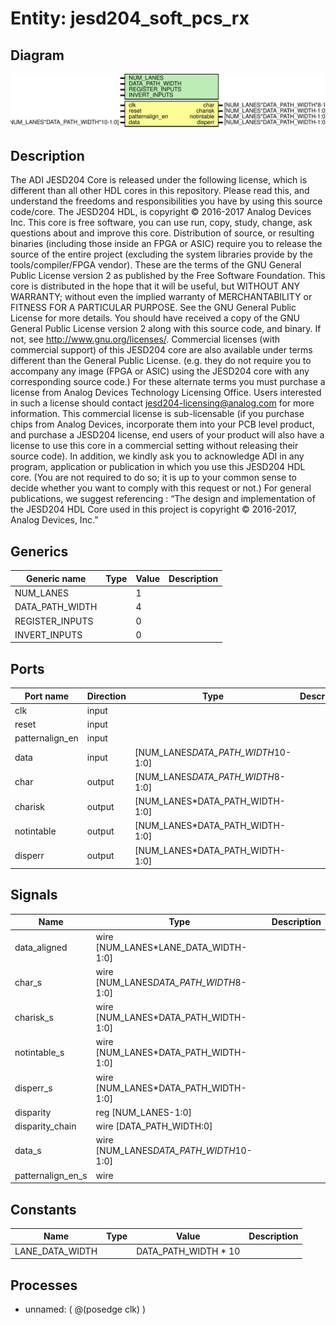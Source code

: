 # Entity: jesd204_soft_pcs_rx

## Diagram

![Diagram](jesd204_soft_pcs_rx.svg "Diagram")
## Description

The ADI JESD204 Core is released under the following license, which is
 different than all other HDL cores in this repository.
 Please read this, and understand the freedoms and responsibilities you have
 by using this source code/core.
 The JESD204 HDL, is copyright © 2016-2017 Analog Devices Inc.
 This core is free software, you can use run, copy, study, change, ask
 questions about and improve this core. Distribution of source, or resulting
 binaries (including those inside an FPGA or ASIC) require you to release the
 source of the entire project (excluding the system libraries provide by the
 tools/compiler/FPGA vendor). These are the terms of the GNU General Public
 License version 2 as published by the Free Software Foundation.
 This core  is distributed in the hope that it will be useful, but WITHOUT ANY
 WARRANTY; without even the implied warranty of MERCHANTABILITY or FITNESS FOR
 A PARTICULAR PURPOSE. See the GNU General Public License for more details.
 You should have received a copy of the GNU General Public License version 2
 along with this source code, and binary.  If not, see
 <http://www.gnu.org/licenses/>.
 Commercial licenses (with commercial support) of this JESD204 core are also
 available under terms different than the General Public License. (e.g. they
 do not require you to accompany any image (FPGA or ASIC) using the JESD204
 core with any corresponding source code.) For these alternate terms you must
 purchase a license from Analog Devices Technology Licensing Office. Users
 interested in such a license should contact jesd204-licensing@analog.com for
 more information. This commercial license is sub-licensable (if you purchase
 chips from Analog Devices, incorporate them into your PCB level product, and
 purchase a JESD204 license, end users of your product will also have a
 license to use this core in a commercial setting without releasing their
 source code).
 In addition, we kindly ask you to acknowledge ADI in any program, application
 or publication in which you use this JESD204 HDL core. (You are not required
 to do so; it is up to your common sense to decide whether you want to comply
 with this request or not.) For general publications, we suggest referencing :
 “The design and implementation of the JESD204 HDL Core used in this project
 is copyright © 2016-2017, Analog Devices, Inc.”
 
## Generics

| Generic name    | Type | Value | Description |
| --------------- | ---- | ----- | ----------- |
| NUM_LANES       |      | 1     |             |
| DATA_PATH_WIDTH |      | 4     |             |
| REGISTER_INPUTS |      | 0     |             |
| INVERT_INPUTS   |      | 0     |             |
## Ports

| Port name       | Direction | Type                               | Description |
| --------------- | --------- | ---------------------------------- | ----------- |
| clk             | input     |                                    |             |
| reset           | input     |                                    |             |
| patternalign_en | input     |                                    |             |
| data            | input     | [NUM_LANES*DATA_PATH_WIDTH*10-1:0] |             |
| char            | output    | [NUM_LANES*DATA_PATH_WIDTH*8-1:0]  |             |
| charisk         | output    | [NUM_LANES*DATA_PATH_WIDTH-1:0]    |             |
| notintable      | output    | [NUM_LANES*DATA_PATH_WIDTH-1:0]    |             |
| disperr         | output    | [NUM_LANES*DATA_PATH_WIDTH-1:0]    |             |
## Signals

| Name              | Type                                    | Description |
| ----------------- | --------------------------------------- | ----------- |
| data_aligned      | wire [NUM_LANES*LANE_DATA_WIDTH-1:0]    |             |
| char_s            | wire [NUM_LANES*DATA_PATH_WIDTH*8-1:0]  |             |
| charisk_s         | wire [NUM_LANES*DATA_PATH_WIDTH-1:0]    |             |
| notintable_s      | wire [NUM_LANES*DATA_PATH_WIDTH-1:0]    |             |
| disperr_s         | wire [NUM_LANES*DATA_PATH_WIDTH-1:0]    |             |
| disparity         | reg [NUM_LANES-1:0]                     |             |
| disparity_chain   | wire [DATA_PATH_WIDTH:0]                |             |
| data_s            | wire [NUM_LANES*DATA_PATH_WIDTH*10-1:0] |             |
| patternalign_en_s | wire                                    |             |
## Constants

| Name            | Type | Value                | Description |
| --------------- | ---- | -------------------- | ----------- |
| LANE_DATA_WIDTH |      | DATA_PATH_WIDTH * 10 |             |
## Processes
- unnamed: ( @(posedge clk) )
